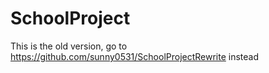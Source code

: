 # SchoolProject
This is the old version, go to https://github.com/sunny0531/SchoolProjectRewrite instead 
